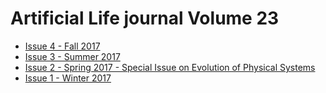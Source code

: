 # Artificial Life journal Volume 23  

- [Issue 4 - Fall 2017](https://github.com/bioerrorlog/ALife-OpenAccess-Papers/tree/master/Artificial-Life-journal/Volume_23/Issue_4_Fall_2017)  
- [Issue 3 - Summer 2017](https://github.com/bioerrorlog/ALife-OpenAccess-Papers/tree/master/Artificial-Life-journal/Volume_23/Issue_3_Summer_2017)
- [Issue 2 - Spring 2017 - Special Issue on Evolution of Physical Systems](https://github.com/bioerrorlog/ALife-OpenAccess-Papers/tree/master/Artificial-Life-journal/Volume_23/Issue_2_Spring_2017_Special_Issue_on_Evolution_of_Physical_Systems)
- [Issue 1 - Winter 2017](https://github.com/bioerrorlog/ALife-OpenAccess-Papers/tree/master/Artificial-Life-journal/Volume_23/Issue_1_Winter_2017)